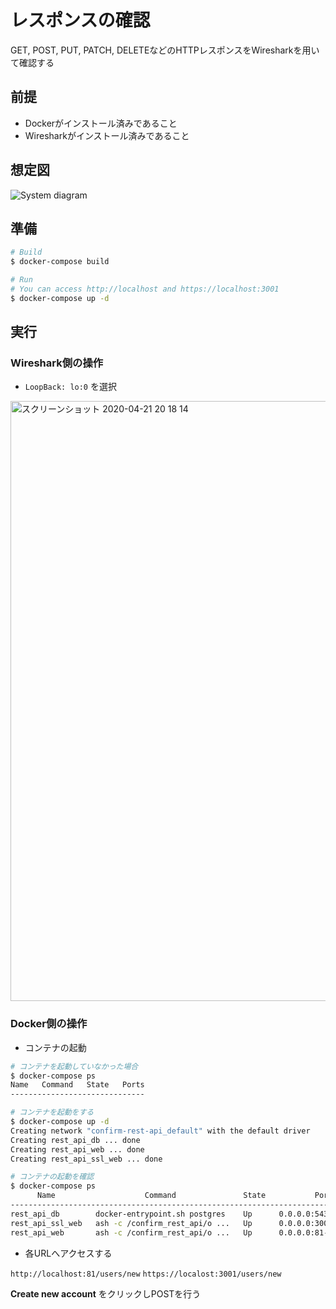 # レスポンスの確認

GET, POST, PUT, PATCH, DELETEなどのHTTPレスポンスをWiresharkを用いて確認する

## 前提

- Dockerがインストール済みであること
- Wiresharkがインストール済みであること

## 想定図
![System diagram](https://user-images.githubusercontent.com/37664176/73596611-e5a50780-4566-11ea-8fc3-7ff75e492673.png)

## 準備

```bash
# Build
$ docker-compose build

# Run
# You can access http://localhost and https://localhost:3001
$ docker-compose up -d
```

## 実行

### Wireshark側の操作

- `LoopBack: lo:0` を選択

<img width="960" alt="スクリーンショット 2020-04-21 20 18 14" src="https://user-images.githubusercontent.com/37664176/79860246-46790900-840d-11ea-8429-05551ffc3936.png">

### Docker側の操作

- コンテナの起動

```bash
# コンテナを起動していなかった場合
$ docker-compose ps
Name   Command   State   Ports
------------------------------

# コンテナを起動をする
$ docker-compose up -d 
Creating network "confirm-rest-api_default" with the default driver
Creating rest_api_db ... done
Creating rest_api_web ... done
Creating rest_api_ssl_web ... done

# コンテナの起動を確認
$ docker-compose ps
      Name                    Command               State           Ports         
----------------------------------------------------------------------------------
rest_api_db        docker-entrypoint.sh postgres    Up      0.0.0.0:5432->5432/tcp
rest_api_ssl_web   ash -c /confirm_rest_api/o ...   Up      0.0.0.0:3000->3000/tcp
rest_api_web       ash -c /confirm_rest_api/o ...   Up      0.0.0.0:81->81/tcp 
```

- 各URLへアクセスする

`http://localhost:81/users/new`
`https://localost:3001/users/new`

**Create new account** をクリックしPOSTを行う
